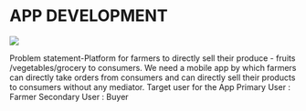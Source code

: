 # APP DEVELOPMENT


<img src="https://github.com/AnjanaS2004/app-development/assets/146093068/90c7fc7d-debb-49d0-a8a7-69742832cd19"/>





Problem statement-Platform for farmers to directly sell their produce - fruits /vegetables/grocery to consumers. 
We need a mobile app by which farmers can directly take orders from consumers and can directly sell their products to consumers without any mediator.
Target user for the App
Primary User : Farmer 
Secondary User : Buyer


